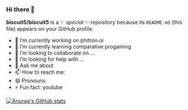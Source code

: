 ### Hi there 👋


**biscuit5/biscuit5** is a ✨ _special_ ✨ repository because its `README.md` (this file) appears on your GitHub profile.



- 🔭 I’m currently working on phitron.oi
- 🌱 I’m currently learning comparative progaming
- 👯 I’m looking to collaborate on ...
- 🤔 I’m looking for help with ...
- 💬 Ask me about 
- 📫 How to reach me: 
- 😄 Pronouns:
- ⚡ Fun fact: youtube

[![Anurag's GitHub stats](https://github-readme-stats.vercel.app/api?username=biscuit5)](https://github.com/anuraghazra/github-readme-stats)
